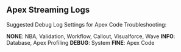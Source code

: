 ## Apex Streaming Logs

Suggested Debug Log Settings for Apex Code Troubleshooting:

**NONE**: NBA, Validation, Workflow, Callout, Visualforce, Wave
**INFO**: Database, Apex Profiling
**DEBUG**: System
**FINE**: Apex Code

